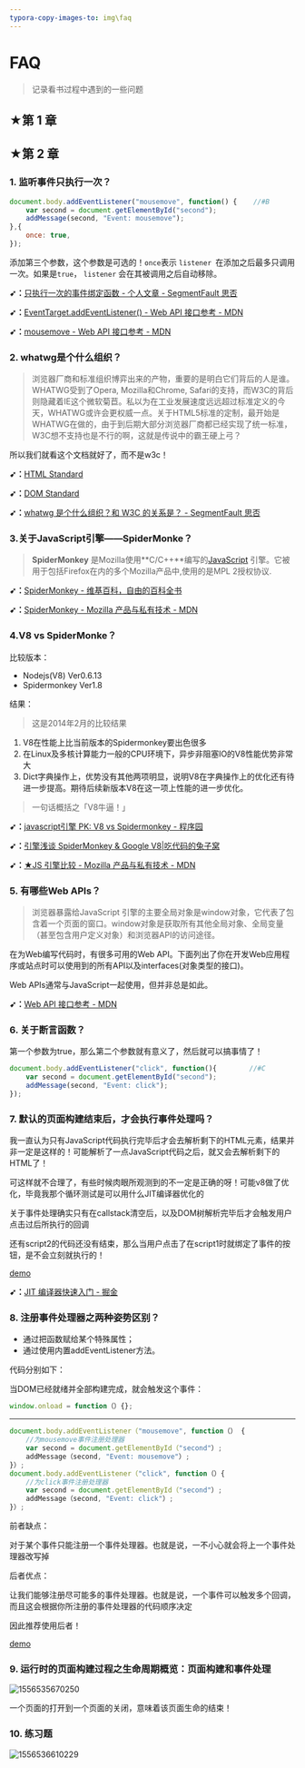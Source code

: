 ```yaml
---
typora-copy-images-to: img\faq
---
```


# FAQ

> 记录看书过程中遇到的一些问题

## ★第 1 章

## ★第 2 章

### 1. 监听事件只执行一次？

```js
document.body.addEventListener("mousemove", function() {	//#B
    var second = document.getElementById("second");
    addMessage(second, "Event: mousemove");
},{
	once: true,
});
```

添加第三个参数，这个参数是可选的！`once`表示 `listener `在添加之后最多只调用一次。如果是`true`， `listener` 会在其被调用之后自动移除。

**➹：**[只执行一次的事件绑定函数 - 个人文章 - SegmentFault 思否](https://segmentfault.com/a/1190000014900491)

**➹：**[EventTarget.addEventListener() - Web API 接口参考 - MDN](https://developer.mozilla.org/zh-CN/docs/Web/API/EventTarget/addEventListener)

**➹：**[mousemove - Web API 接口参考 - MDN](https://developer.mozilla.org/zh-CN/docs/Web/API/Element/mousemove_event)

### 2. whatwg是个什么组织？

> 浏览器厂商和标准组织博弈出来的产物，重要的是明白它们背后的人是谁。WHATWG受到了Opera, Mozilla和Chrome, Safari的支持，而W3C的背后则隐藏着IE这个微软菊苣。私以为在工业发展速度远远超过标准定义的今天，WHATWG或许会更权威一点。关于HTML5标准的定制，最开始是WHATWG在做的，由于到后期大部分浏览器厂商都已经实现了统一标准，W3C想不支持也是不行的啊，这就是传说中的霸王硬上弓？

所以我们就看这个文档就好了，而不是w3c！

**➹：**[HTML Standard](https://html.spec.whatwg.org/)

**➹：**[DOM Standard](https://dom.spec.whatwg.org/)

**➹：**[whatwg 是个什么组织？和 W3C 的关系是？ - SegmentFault 思否](https://segmentfault.com/q/1010000002408941?name=HTML&description=&isPrivate=0)

### 3.关于JavaScript引擎——SpiderMonke？

> **SpiderMonkey** 是Mozilla使用**C/C++**编写的[JavaScript](https://developer.mozilla.org/zh-cn/JavaScript) 引擎。它被用于包括Firefox在内的多个Mozilla产品中,使用的是MPL 2授权协议.

**➹：**[SpiderMonkey - 维基百科，自由的百科全书](https://zh.wikipedia.org/wiki/SpiderMonkey)

**➹：**[SpiderMonkey - Mozilla 产品与私有技术 - MDN](https://developer.mozilla.org/zh-CN/docs/Mozilla/Projects/SpiderMonkey)

### 4.V8 vs SpiderMonke？

比较版本：

- Nodejs(V8) Ver0.6.13
- Spidermonkey Ver1.8

结果：

> 这是2014年2月的比较结果

1. V8在性能上比当前版本的Spidermonkey要出色很多
2.  在Linux及多核计算能力一般的CPU环境下，异步非阻塞IO的V8性能优势非常大
3. Dict字典操作上，优势没有其他两项明显，说明V8在字典操作上的优化还有待进一步提高。期待后续新版本V8在这一项上性能的进一步优化。

> 一句话概括之「V8牛逼！」

**➹：**[javascript引擎 PK: V8 vs Spidermonkey - 程序园](http://www.voidcn.com/article/p-tsikhzve-ea.html)

**➹：**[引擎浅谈 SpiderMonkey & Google V8|吃代码的兔子窝](https://www.wangshaoxing.com/blog/javascript-engines.html)

**➹：**[★JS 引擎比较 - Mozilla 产品与私有技术 - MDN](https://developer.mozilla.org/zh-CN/docs/Mozilla/Projects/SpiderMonkey/Comparision_of_JS_engines)

### 5. 有哪些Web APIs？

> 浏览器暴露给JavaScript 引擎的主要全局对象是window对象，它代表了包含着一个页面的窗口。window对象是获取所有其他全局对象、全局变量（甚至包含用户定义对象）和浏览器API的访问途径。

在为Web编写代码时，有很多可用的Web API。下面列出了你在开发Web应用程序或站点时可以使用到的所有API以及interfaces(对象类型的接口)。

Web APIs通常与JavaScript一起使用，但并非总是如此。

**➹：**[Web API 接口参考 - MDN](https://developer.mozilla.org/zh-CN/docs/Web/API)

### 6. 关于断言函数？

第一个参数为true，那么第二个参数就有意义了，然后就可以搞事情了！

```js
document.body.addEventListener("click", function(){		   //#C
    var second = document.getElementById("second");
    addMessage(second, "Event: click");
});
```

### 7. 默认的页面构建结束后，才会执行事件处理吗？

我一直认为只有JavaScript代码执行完毕后才会去解析剩下的HTML元素，结果并非一定是这样的！可能解析了一点JavaScript代码之后，就又会去解析剩下的HTML了！

可这样就不合理了，有些时候肉眼所观测到的不一定是正确的呀！可能v8做了优化，毕竟我那个循环测试是可以用什么JIT编译器优化的

关于事件处理确实只有在callstack清空后，以及DOM树解析完毕后才会触发用户点击过后所执行的回调

还有script2的代码还没有结束，那么当用户点击了在script1时就绑定了事件的按钮，是不会立刻就执行的！

[demo](./demo/01-页面构建结束后才会拿到请求结果吗.html)

**➹：**[JIT 编译器快速入门 - 掘金](https://juejin.im/post/58c7777eda2f605dc5b1c258)

### 8. 注册事件处理器之两种姿势区别？

- 通过把函数赋给某个特殊属性；
- 通过使用内置addEventListener方法。

代码分别如下：

当DOM已经就绪并全部构建完成，就会触发这个事件：

```js
window.onload = function（）{};
```

---

```js
document.body.addEventListener（"mousemove", function（） { 
	//为mousemove事件注册处理器
    var second = document.getElementById（"second"）;
    addMessage（second, "Event: mousemove"）;
}）;
document.body.addEventListener（"click", function（）{ 
	//为click事件注册处理器
    var second = document.getElementById（"second"）;
    addMessage（second, "Event: click"）;
}）;
```

前者缺点：

对于某个事件只能注册一个事件处理器。也就是说，一不小心就会将上一个事件处理器改写掉

后者优点：

让我们能够注册尽可能多的事件处理器。也就是说，一个事件可以触发多个回调，而且这会根据你所注册的事件处理器的代码顺序决定

因此推荐使用后者！

[demo](./demo/02-注册事件处理器的两种姿势区别.html)

### 9. 运行时的页面构建过程之生命周期概览：页面构建和事件处理

![1556535670250](img/faq/1556535670250.png)

一个页面的打开到一个页面的关闭，意味着该页面生命的结束！

### 10. 练习题

![1556536610229](img/faq/1556536610229.png)

